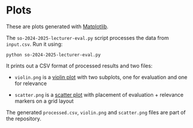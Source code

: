 # Plots

These are plots generated with [Matplotlib](https://matplotlib.org/).

The `so-2024-2025-lecturer-eval.py` script processes the data from `input.csv`.
Run it using:

```console
python so-2024-2025-lecturer-eval.py
```

It prints out a CSV format of processed results and two files:

- `violin.png` is a [violin plot](https://matplotlib.org/stable/api/_as_gen/matplotlib.pyplot.violinplot.html) with two subplots, one for evaluation and one for relevance

- `scatter.png` is a [scatter plot](https://matplotlib.org/stable/api/_as_gen/matplotlib.axes.Axes.scatter.html) with placement of evaluation + relevance markers on a grid layout

The generated `processed.csv`, `violin.png` and `scatter.png` files are part of the repository.

